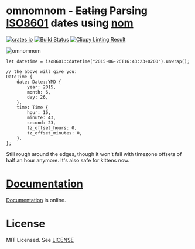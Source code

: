 # omnomnom - ~~Eating~~ Parsing [ISO8601][iso] dates using [nom][]

[![crates.io](http://meritbadge.herokuapp.com/iso8601)](https://crates.io/crates/iso8601)
[![Build Status](https://travis-ci.org/badboy/iso8601.svg?branch=master)](https://travis-ci.org/badboy/iso8601)
[![Clippy Linting Result](https://clippy.bashy.io/github/badboy/iso8601/master/badge.svg)](https://clippy.bashy.io/github/badboy/iso8601/master/log)

[iso]: https://en.wikipedia.org/wiki/ISO_8601
[nom]: https://github.com/Geal/nom

![omnomnom](http://24.media.tumblr.com/tumblr_lttcbyLaoP1r44hlho1_400.gif)

```rust,ignore
let datetime = iso8601::datetime("2015-06-26T16:43:23+0200").unwrap();

// the above will give you:
DateTime {
    date: Date::YMD {
        year: 2015,
        month: 6,
        day: 26,
    },
    time: Time {
        hour: 16,
        minute: 43,
        second: 23,
        tz_offset_hours: 0,
        tz_offset_minutes: 0,
    },
};
```

Still rough around the edges, though it won't fail with timezone offsets of half an hour anymore.
It's also safe for kittens now.

# [Documentation][docs]

[Documentation][docs] is online.

# License

MIT Licensed. See [LICENSE]()

[docs]: http://badboy.github.io/iso8601/iso8601/
